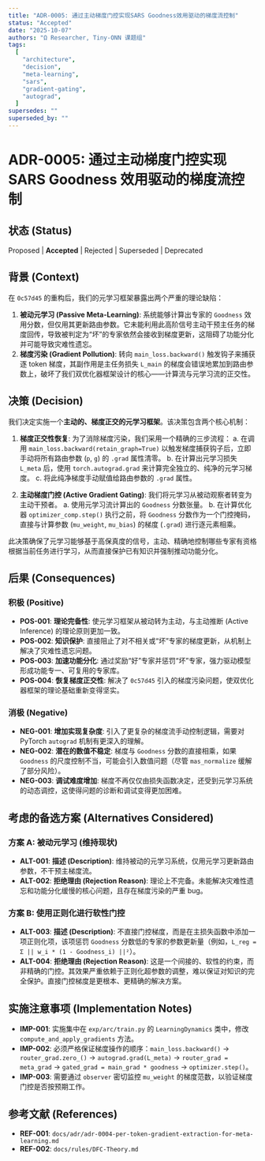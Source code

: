 ```yaml
---
title: "ADR-0005: 通过主动梯度门控实现SARS Goodness效用驱动的梯度流控制"
status: "Accepted"
date: "2025-10-07"
authors: "Ω Researcher, Tiny-ONN 课题组"
tags:
  [
    "architecture",
    "decision",
    "meta-learning",
    "sars",
    "gradient-gating",
    "autograd",
  ]
supersedes: ""
superseded_by: ""
---
```


# ADR-0005: 通过主动梯度门控实现 SARS Goodness 效用驱动的梯度流控制

## 状态 (Status)

Proposed | **Accepted** | Rejected | Superseded | Deprecated

## 背景 (Context)

在 `0c57d45` 的重构后，我们的元学习框架暴露出两个严重的理论缺陷：

1. **被动元学习 (Passive Meta-Learning)**: 系统能够计算出专家的 `Goodness` 效用分数，但仅用其更新路由参数。它未能利用此高阶信号主动干预主任务的梯度回传，导致被判定为“坏”的专家依然会接收到梯度更新，这阻碍了功能分化并可能导致灾难性遗忘。
2. **梯度污染 (Gradient Pollution)**: 转向 `main_loss.backward()` 触发钩子来捕获逐 token 梯度，其副作用是主任务损失 `L_main` 的梯度会错误地累加到路由参数上，破坏了我们双优化器框架设计的核心——计算流与元学习流的正交性。

## 决策 (Decision)

我们决定实施一个**主动的、梯度正交的元学习框架**。该决策包含两个核心机制：

1. **梯度正交性恢复**: 为了消除梯度污染，我们采用一个精确的三步流程：
   a. 在调用 `main_loss.backward(retain_graph=True)` 以触发梯度捕获钩子后，立即手动将所有路由参数 (`p`, `g`) 的 `.grad` 属性清零。
   b. 在计算出元学习损失 `L_meta` 后，使用 `torch.autograd.grad` 来计算完全独立的、纯净的元学习梯度。
   c. 将此纯净梯度手动赋值给路由参数的 `.grad` 属性。

2. **主动梯度门控 (Active Gradient Gating)**: 我们将元学习从被动观察者转变为主动干预者。
   a. 使用元学习流计算出的 `Goodness` 分数张量。
   b. 在计算优化器 `optimizer_comp.step()` 执行之前，将 `Goodness` 分数作为一个门控掩码，直接与计算参数 (`mu_weight`, `mu_bias`) 的梯度 (`.grad`) 进行逐元素相乘。

此决策确保了元学习能够基于高保真度的信号，主动、精确地控制哪些专家有资格根据当前任务进行学习，从而直接保护已有知识并强制推动功能分化。

## 后果 (Consequences)

### 积极 (Positive)

- **POS-001**: **理论完备性**: 使元学习框架从被动转为主动，与主动推断 (Active Inference) 的理论原则更加一致。
- **POS-002**: **知识保护**: 直接阻止了对不相关或“坏”专家的梯度更新，从机制上解决了灾难性遗忘问题。
- **POS-003**: **加速功能分化**: 通过奖励“好”专家并惩罚“坏”专家，强力驱动模型形成功能专一、可复用的专家库。
- **POS-004**: **恢复梯度正交性**: 解决了 `0c57d45` 引入的梯度污染问题，使双优化器框架的理论基础重新变得坚实。

### 消极 (Negative)

- **NEG-001**: **增加实现复杂度**: 引入了更复杂的梯度流手动控制逻辑，需要对 PyTorch `autograd` 机制有更深入的理解。
- **NEG-002**: **潜在的数值不稳定**: 梯度与 `Goodness` 分数的直接相乘，如果 `Goodness` 的尺度控制不当，可能会引入数值问题（尽管 `mas_normalize` 缓解了部分风险）。
- **NEG-003**: **调试难度增加**: 梯度不再仅仅由损失函数决定，还受到元学习系统的动态调控，这使得问题的诊断和调试变得更加困难。

## 考虑的备选方案 (Alternatives Considered)

### 方案 A: 被动元学习 (维持现状)

- **ALT-001**: **描述 (Description)**: 维持被动的元学习系统，仅用元学习更新路由参数，不干预主梯度流。
- **ALT-002**: **拒绝理由 (Rejection Reason)**: 理论上不完备。未能解决灾难性遗忘和功能分化缓慢的核心问题，且存在梯度污染的严重 bug。

### 方案 B: 使用正则化进行软性门控

- **ALT-003**: **描述 (Description)**: 不直接门控梯度，而是在主损失函数中添加一项正则化项，该项惩罚 `Goodness` 分数低的专家的参数更新量（例如，`L_reg = Σ || w_i * (1 - Goodness_i) ||²`）。
- **ALT-004**: **拒绝理由 (Rejection Reason)**: 这是一个间接的、软性的约束，而非精确的门控。其效果严重依赖于正则化超参数的调整，难以保证对知识的完全保护。直接门控梯度是更根本、更精确的解决方案。

## 实施注意事项 (Implementation Notes)

- **IMP-001**: 实施集中在 `exp/arc/train.py` 的 `LearningDynamics` 类中，修改 `compute_and_apply_gradients` 方法。
- **IMP-002**: 必须严格保证梯度操作的顺序：`main_loss.backward()` → `router_grad.zero_()` → `autograd.grad(L_meta)` → `router_grad = meta_grad` → `gated_grad = main_grad * goodness` → `optimizer.step()`。
- **IMP-003**: 需要通过 `observer` 密切监控 `mu_weight` 的梯度范数，以验证梯度门控是否按预期工作。

## 参考文献 (References)

- **REF-001**: `docs/adr/adr-0004-per-token-gradient-extraction-for-meta-learning.md`
- **REF-002**: `docs/rules/DFC-Theory.md`
